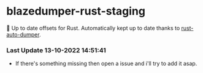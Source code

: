 # blazedumper-rust-staging

🚀 Up to date offsets for Rust. Automatically kept up to date thanks to [rust-auto-dumper](https://github.com/Akandesh/rust-auto-dumper).


### Last Update 13-10-2022 14:51:41
- If there's something missing then open a issue and i'll try to add it asap.
